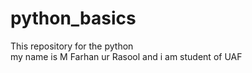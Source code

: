 # python_basics
This repository for the python
<br>
my name is M Farhan ur Rasool and i am student of UAF
